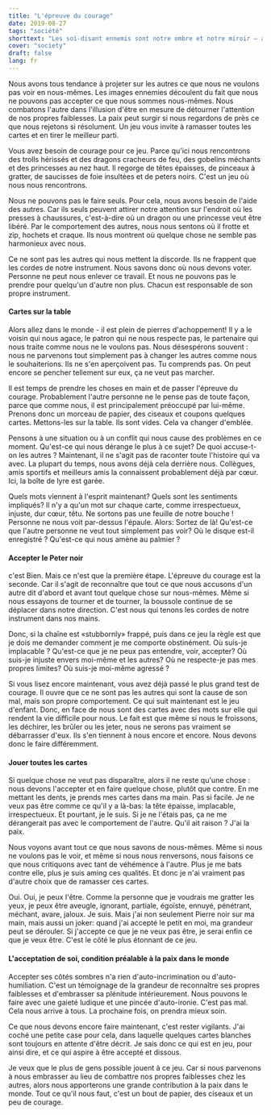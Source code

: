 ```yaml
---
title: "L'épreuve du courage"
date: 2019-08-27
tags: "société"
shorttext: "Les soi-disant ennemis sont notre ombre et notre miroir — apprenons d'eux !"
cover: "society"
draft: false
lang: fr
---
```


Nous avons tous tendance à projeter sur les autres ce que nous ne voulons pas voir en nous-mêmes. Les images ennemies découlent du fait que nous ne pouvons pas accepter ce que nous sommes nous-mêmes. Nous combatons l'autre dans l'illusion d'être en mesure de détourner l'attention de nos propres faiblesses. La paix peut surgir si nous regardons de près ce que nous rejetons si résolument. Un jeu vous invite à ramasser toutes les cartes et en tirer le meilleur parti.

Vous avez besoin de courage pour ce jeu. Parce qu'ici nous rencontrons des trolls hérissés et des dragons cracheurs de feu, des gobelins méchants et des princesses au nez haut. Il regorge de têtes épaisses, de pinceaux à gratter, de saucisses de foie insultées et de peters noirs. C'est un jeu où nous nous rencontrons.

Nous ne pouvons pas le faire seuls. Pour cela, nous avons besoin de l'aide des autres. Car ils seuls peuvent attirer notre attention sur l'endroit où les presses à chaussures, c'est-à-dire où un dragon ou une princesse veut être libéré. Par le comportement des autres, nous nous sentons où il frotte et zip, hochets et craque. Ils nous montrent où quelque chose ne semble pas harmonieux avec nous.

Ce ne sont pas les autres qui nous mettent la discorde. Ils ne frappent que les cordes de notre instrument. Nous savons donc où nous devons voter. Personne ne peut nous enlever ce travail. Et nous ne pouvons pas le prendre pour quelqu'un d'autre non plus. Chacun est responsable de son propre instrument.

#### Cartes sur la table

Alors allez dans le monde - il est plein de pierres d'achoppement! Il y a le voisin qui nous agace, le patron qui ne nous respecte pas, le partenaire qui nous traite comme nous ne le voulons pas. Nous désespérons souvent : nous ne parvenons tout simplement pas à changer les autres comme nous le souhaiterions. Ils ne s'en aperçoivent pas. Tu comprends pas. On peut encore se pencher tellement sur eux, ça ne veut pas marcher.

Il est temps de prendre les choses en main et de passer l'épreuve du courage. Probablement l'autre personne ne le pense pas de toute façon, parce que comme nous, il est principalement préoccupé par lui-même. Prenons donc un morceau de papier, des ciseaux et coupons quelques cartes. Mettons-les sur la table. Ils sont vides. Cela va changer d'emblée.

Pensons à une situation ou à un conflit qui nous cause des problèmes en ce moment. Qu'est-ce qui nous dérange le plus à ce sujet? De quoi accuse-t-on les autres ? Maintenant, il ne s'agit pas de raconter toute l'histoire qui va avec. La plupart du temps, nous avons déjà cela derrière nous. Collègues, amis sportifs et meilleurs amis la connaissent probablement déjà par cœur. Ici, la boîte de lyre est garée.

Quels mots viennent à l'esprit maintenant? Quels sont les sentiments impliqués? Il n'y a qu'un mot sur chaque carte, comme irrespectueux, injuste, dur cœur, têtu. Ne sortons pas une feuille de notre bouche ! Personne ne nous voit par-dessus l'épaule. Alors: Sortez de là! Qu'est-ce que l'autre personne ne veut tout simplement pas voir? Où le disque est-il enregistré ? Qu'est-ce qui nous amène au palmier ?

#### Accepter le Peter noir

c'est Bien. Mais ce n'est que la première étape. L'épreuve du courage est la seconde. Car il s'agit de reconnaître que tout ce que nous accusons d'un autre dit d'abord et avant tout quelque chose sur nous-mêmes. Même si nous essayons de tourner et de tourner, la boussole continue de se déplacer dans notre direction. C'est nous qui tenons les cordes de notre instrument dans nos mains.

Donc, si la chaîne est «stubbornly» frappé, puis dans ce jeu la règle est que je dois me demander comment je me comporte obstinément. Où suis-je implacable ? Qu'est-ce que je ne peux pas entendre, voir, accepter? Où suis-je injuste envers moi-même et les autres? Où ne respecte-je pas mes propres limites? Où suis-je moi-même agressé ?

Si vous lisez encore maintenant, vous avez déjà passé le plus grand test de courage. Il ouvre que ce ne sont pas les autres qui sont la cause de son mal, mais son propre comportement. Ce qui suit maintenant est le jeu d'enfant. Donc, en face de nous sont des cartes avec des mots sur elle qui rendent la vie difficile pour nous. Le fait est que même si nous le froissons, les déchirer, les brûler ou les jeter, nous ne serons pas vraiment se débarrasser d'eux. Ils s'en tiennent à nous encore et encore. Nous devons donc le faire différemment.

#### Jouer toutes les cartes

Si quelque chose ne veut pas disparaître, alors il ne reste qu'une chose : nous devons l'accepter et en faire quelque chose, plutôt que contre. En me mettant les dents, je prends mes cartes dans ma main. Pas si facile. Je ne veux pas être comme ce qu'il y a là-bas: la tête épaisse, implacable, irrespectueux. Et pourtant, je le suis. Si je ne l'étais pas, ça ne me dérangerait pas avec le comportement de l'autre. Qu'il ait raison ? J'ai la paix.

Nous voyons avant tout ce que nous savons de nous-mêmes. Même si nous ne voulons pas le voir, et même si nous nous renversons, nous faisons ce que nous critiquons avec tant de véhémence à l'autre. Plus je me bats contre elle, plus je suis aming ces qualités. Et donc je n'ai vraiment pas d'autre choix que de ramasser ces cartes.

Oui. Oui, je peux l'être. Comme la personne que je voudrais me gratter les yeux, je peux être aveugle, ignorant, partiale, égoïste, ennuyé, pénétrant, méchant, avare, jaloux. Je suis. Mais j'ai non seulement Pierre noir sur ma main, mais aussi un joker: quand j'ai accepté le petit en moi, ma grandeur peut se dérouler. Si j'accepte ce que je ne veux pas être, je serai enfin ce que je veux être. C'est le côté le plus étonnant de ce jeu.

#### L'acceptation de soi, condition préalable à la paix dans le monde

Accepter ses côtés sombres n'a rien d'auto-incrimination ou d'auto-humiliation. C'est un témoignage de la grandeur de reconnaître ses propres faiblesses et d'embrasser sa plénitude intérieurement. Nous pouvons le faire avec une gaieté ludique et une pincée d'auto-ironie. C'est pas mal. Cela nous arrive à tous. La prochaine fois, on prendra mieux soin.

Ce que nous devons encore faire maintenant, c'est rester vigilants. J'ai coché une petite case pour cela, dans laquelle quelques cartes blanches sont toujours en attente d'être décrit. Je sais donc ce qui est en jeu, pour ainsi dire, et ce qui aspire à être accepté et dissous.

Je veux que le plus de gens possible jouent à ce jeu. Car si nous parvenons à nous embrasser au lieu de combattre nos propres faiblesses chez les autres, alors nous apporterons une grande contribution à la paix dans le monde. Tout ce qu'il nous faut, c'est un bout de papier, des ciseaux et un peu de courage.
